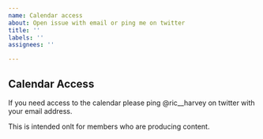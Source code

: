 ```yaml
---
name: Calendar access
about: Open issue with email or ping me on twitter
title: ''
labels: ''
assignees: ''

---
```



## Calendar Access

If you need access to the calendar please ping @ric__harvey on twitter with your email address.

This is intended onlt for members who are producing content.
